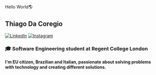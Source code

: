 Hello World🌎
## Thiago Da Coregio
[![LinkedIn](https://custom-icon-badges.demolab.com/badge/LinkedIn-0A66C2?logo=linkedin-white&logoColor=fff)]([#](https://www.linkedin.com/in/thiagodacoregio/))
[![Instagram](https://img.shields.io/badge/Instagram-%23E4405F.svg?logo=Instagram&logoColor=white)](https://www.instagram.com/thiagodacoregio)


### 🎓 Software Engineering student at Regent College London

#### I'm EU citizen, Brazilian and Italian, passionate about solving problems with technology and creating different solutions.

 






